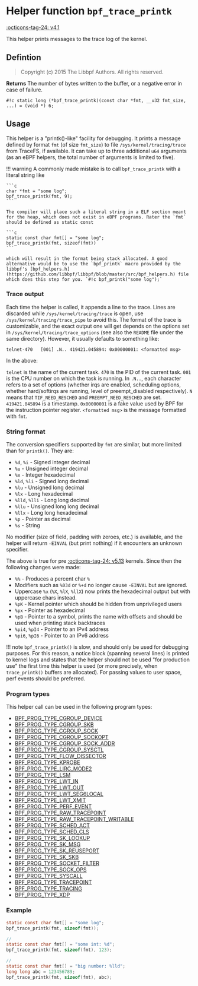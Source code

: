 # Helper function `bpf_trace_printk`

<!-- [FEATURE_TAG](bpf_trace_printk) -->
[:octicons-tag-24: v4.1](https://github.com/torvalds/linux/commit/9c959c863f8217a2ff3d7c296e8223654d240569)
<!-- [/FEATURE_TAG] -->

This helper prints messages to the trace log of the kernel.

## Defintion

> Copyright (c) 2015 The Libbpf Authors. All rights reserved.


**Returns**
The number of bytes written to the buffer, or a negative error
in case of failure.

`#!c static long (*bpf_trace_printk)(const char *fmt, __u32 fmt_size, ...) = (void *) 6;`

## Usage

This helper is a "printk()-like" facility for debugging. It prints a message defined by format `fmt` (of size `fmt_size`) to file `/sys/kernel/tracing/trace` from TraceFS, if available. It can take up to three additional `u64` arguments (as an eBPF helpers, the total number of arguments is limited to five).

!!! warning
    A commonly made mistake is to call `bpf_trace_printk` with a literal string like 
    
    ```c
    char *fmt = "some log";
    bpf_trace_printk(fmt, 9);
    ``` 
    
    The compiler will place such a literal string in a ELF section meant for the heap, which does not exist in eBPF programs. Rater the `fmt` should be defined as static const 
    
    ```c 
    static const char fmt[] = "some log"; 
    bpf_trace_printk(fmt, sizeof(fmt))
    ```
    
    which will result in the format being stack allocated. A good alternative would be to use the `bpf_printk` macro provided by the libbpf's [bpf_helpers.h](https://github.com/libbpf/libbpf/blob/master/src/bpf_helpers.h) file which does this step for you. `#!c bpf_printk("some log");`

### Trace output

Each time the helper is called, it appends a line to the trace. Lines are discarded while `/sys/kernel/tracing/trace` is open, use `/sys/kernel/tracing/trace_pipe` to avoid this. The format of the trace is customizable, and the exact output one will get depends on the options set in `/sys/kernel/tracing/trace_options` (see also the `README` file under the same directory). However, it usually defaults to something like:

`telnet-470   [001] .N.. 419421.045894: 0x00000001: <formatted msg>`

In the above:

`telnet` is the name of the current task. `470` is the PID of the current task. `001` is the CPU number on which the task is running. In `.N..`, each character refers to a set of options (whether irqs are enabled, scheduling options, whether hard/softirqs are running, level of preempt_disabled respectively). `N` means that `TIF_NEED_RESCHED` and `PREEMPT_NEED_RESCHED` are set. `419421.045894` is a timestamp. `0x00000001` is a fake value used by BPF for the instruction pointer register. `<formatted msg>` is the message formatted with `fmt`.

### String format

The conversion specifiers supported by `fmt` are similar, but more limited than for `printk()`. They are:

* `%d`, `%i` - Signed integer decimal
* `%u` - Unsigned integer decimal
* `%x` - Integer hexadecimal 
* `%ld`, `%li` - Signed long decimal
* `%lu` - Unsigned long decimal
* `%lx` - Long hexadecimal
* `%lld`, `%lli` - Long long decimal
* `%llu` - Unsigned long long decimal
* `%llx` - Long long hexadecimal
* `%p` - Pointer as decimal
* `%s` - String

No modifier (size of field, padding with zeroes, etc.) is available, and the helper will return `-EINVAL` (but print nothing) if it encounters an unknown specifier.

The above is true for pre [:octicons-tag-24: v5.13](https://github.com/torvalds/linux/commit/d9c9e4db186ab4d81f84e6f22b225d333b9424e3) kernels. Since then the following changes were made:

* `%%` - Produces a percent char `%`
* Modifiers such as `%03d` or `%+d` no longer cause `-EINVAL` but are ignored.
* Uppercase `%x` (`%X`, `%lX`, `%llX`) now prints the hexadecimal output but with uppercase chars instead.
* `%pK` - Kernel pointer which should be hidden from unprivileged
users
* `%px` - Pointer as hexadecimal
* `%pB` - Pointer to a symbol, prints the name with offsets and should be used when printing stack backtraces
* `%pi4`, `%pI4` - Pointer to an IPv4 address
* `%pi6`, `%pI6` - Pointer to an IPv6 address

!!! note 
    `bpf_trace_printk()` is slow, and should only be used for debugging purposes. For this reason, a notice block (spanning several lines) is printed to kernel logs and states that the helper should not be used "for production use" the first time this helper is used (or more precisely, when `trace_printk()` buffers are allocated). For passing values to user space, perf events should be preferred.

### Program types

This helper call can be used in the following program types:

<!-- DO NOT EDIT MANUALLY -->
<!-- [HELPER_FUNC_PROG_REF] -->
 * [BPF_PROG_TYPE_CGROUP_DEVICE](../program-type/BPF_PROG_TYPE_CGROUP_DEVICE.md)
 * [BPF_PROG_TYPE_CGROUP_SKB](../program-type/BPF_PROG_TYPE_CGROUP_SKB.md)
 * [BPF_PROG_TYPE_CGROUP_SOCK](../program-type/BPF_PROG_TYPE_CGROUP_SOCK.md)
 * [BPF_PROG_TYPE_CGROUP_SOCKOPT](../program-type/BPF_PROG_TYPE_CGROUP_SOCKOPT.md)
 * [BPF_PROG_TYPE_CGROUP_SOCK_ADDR](../program-type/BPF_PROG_TYPE_CGROUP_SOCK_ADDR.md)
 * [BPF_PROG_TYPE_CGROUP_SYSCTL](../program-type/BPF_PROG_TYPE_CGROUP_SYSCTL.md)
 * [BPF_PROG_TYPE_FLOW_DISSECTOR](../program-type/BPF_PROG_TYPE_FLOW_DISSECTOR.md)
 * [BPF_PROG_TYPE_KPROBE](../program-type/BPF_PROG_TYPE_KPROBE.md)
 * [BPF_PROG_TYPE_LIRC_MODE2](../program-type/BPF_PROG_TYPE_LIRC_MODE2.md)
 * [BPF_PROG_TYPE_LSM](../program-type/BPF_PROG_TYPE_LSM.md)
 * [BPF_PROG_TYPE_LWT_IN](../program-type/BPF_PROG_TYPE_LWT_IN.md)
 * [BPF_PROG_TYPE_LWT_OUT](../program-type/BPF_PROG_TYPE_LWT_OUT.md)
 * [BPF_PROG_TYPE_LWT_SEG6LOCAL](../program-type/BPF_PROG_TYPE_LWT_SEG6LOCAL.md)
 * [BPF_PROG_TYPE_LWT_XMIT](../program-type/BPF_PROG_TYPE_LWT_XMIT.md)
 * [BPF_PROG_TYPE_PERF_EVENT](../program-type/BPF_PROG_TYPE_PERF_EVENT.md)
 * [BPF_PROG_TYPE_RAW_TRACEPOINT](../program-type/BPF_PROG_TYPE_RAW_TRACEPOINT.md)
 * [BPF_PROG_TYPE_RAW_TRACEPOINT_WRITABLE](../program-type/BPF_PROG_TYPE_RAW_TRACEPOINT_WRITABLE.md)
 * [BPF_PROG_TYPE_SCHED_ACT](../program-type/BPF_PROG_TYPE_SCHED_ACT.md)
 * [BPF_PROG_TYPE_SCHED_CLS](../program-type/BPF_PROG_TYPE_SCHED_CLS.md)
 * [BPF_PROG_TYPE_SK_LOOKUP](../program-type/BPF_PROG_TYPE_SK_LOOKUP.md)
 * [BPF_PROG_TYPE_SK_MSG](../program-type/BPF_PROG_TYPE_SK_MSG.md)
 * [BPF_PROG_TYPE_SK_REUSEPORT](../program-type/BPF_PROG_TYPE_SK_REUSEPORT.md)
 * [BPF_PROG_TYPE_SK_SKB](../program-type/BPF_PROG_TYPE_SK_SKB.md)
 * [BPF_PROG_TYPE_SOCKET_FILTER](../program-type/BPF_PROG_TYPE_SOCKET_FILTER.md)
 * [BPF_PROG_TYPE_SOCK_OPS](../program-type/BPF_PROG_TYPE_SOCK_OPS.md)
 * [BPF_PROG_TYPE_SYSCALL](../program-type/BPF_PROG_TYPE_SYSCALL.md)
 * [BPF_PROG_TYPE_TRACEPOINT](../program-type/BPF_PROG_TYPE_TRACEPOINT.md)
 * [BPF_PROG_TYPE_TRACING](../program-type/BPF_PROG_TYPE_TRACING.md)
 * [BPF_PROG_TYPE_XDP](../program-type/BPF_PROG_TYPE_XDP.md)
<!-- [/HELPER_FUNC_PROG_REF] -->

### Example

```c
static const char fmt[] = "some log"; 
bpf_trace_printk(fmt, sizeof(fmt));

// 
static const char fmt[] = "some int: %d"; 
bpf_trace_printk(fmt, sizeof(fmt), 123);

// 
static const char fmt[] = "big number: %lld"; 
long long abc = 123456789;
bpf_trace_printk(fmt, sizeof(fmt), abc);
```
